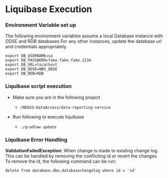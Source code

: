 # Liquibase Execution

### Environment Variable set up

The following environment variables assume a local Database instance with ODSE and RDB databases
For any other instances, update the database url and credentials appropriately.

```
export DB_USERNAME=sa
export DB_PASSWORD=fake.fake.fake.1234
export DB_URL=localhost 
export DB_ODSE=NBS_ODSE
export DB_RDB=RDB
```

### Liquibase script execution

* Make sure you are in the following project

    * `/NEDSS-DataAccess/data-reporting-service`

* Run following to execute liquibase

    * ```./gradlew update```

### Liquibase Error Handling

<b>ValidationFailedException</b>: When change is made to existing change log. This can be handled by removing the conflicting id or revert the changes.
To remove the id, the following command can be run:

```
delete from database.dbo.databasechangelog where id = 'id'
```

